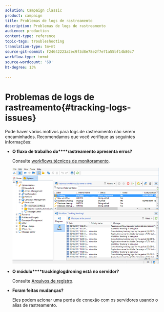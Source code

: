 ```yaml
---
solution: Campaign Classic
product: campaign
title: Problemas de logs de rastreamento
description: Problemas de logs de rastreamento
audience: production
content-type: reference
topic-tags: troubleshooting
translation-type: tm+mt
source-git-commit: f24642223a2ec9f3d8e78e2f7e71a55bf14b80c7
workflow-type: tm+mt
source-wordcount: '69'
ht-degree: 13%

---
```



# Problemas de logs de rastreamento{#tracking-logs-issues}

Pode haver vários motivos para logs de rastreamento não serem encaminhados. Recomendamos que você verifique as seguintes informações:

* **O fluxo de trabalho do****rastreamento apresenta erros?**

   Consulte [workflows técnicos de monitoramento](../../workflow/using/monitoring-technical-workflows.md).

   ![](assets/tracking_scheduled_task.png)

* **O módulo****trackinglogdroning está no servidor?**

   Consulte [Arquivos de registro](../../production/using/log-files.md).

* **Foram feitas mudanças?**

   Eles podem acionar uma perda de conexão com os servidores usando o alias de rastreamento.
